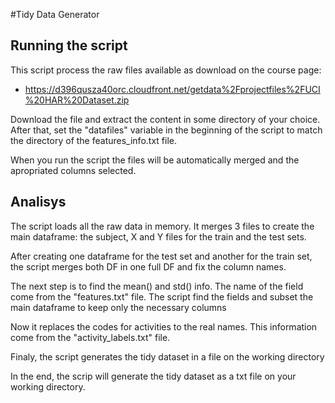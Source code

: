 #Tidy Data Generator

## Running the script
This script process the raw files available as download on the course page:

* https://d396qusza40orc.cloudfront.net/getdata%2Fprojectfiles%2FUCI%20HAR%20Dataset.zip

Download the file and extract the content in some directory of your choice. After that, set the "datafiles" variable in the beginning of the script to match the directory of the features_info.txt file.

When you run the script the files will be automatically merged and the apropriated columns selected.

## Analisys
The script loads all the raw data in memory. It merges 3 files to create the main dataframe: the subject, X and Y files for the train and the test sets.

After creating one dataframe for the test set and another for the train set, the script merges both DF in one full DF and fix the column names.

The next step is to find the mean() and std() info. The name of the field come from the "features.txt" file. The script find the fields and subset the main dataframe to keep only the necessary columns

Now it replaces the codes for activities to the real names. This information come from the "activity_labels.txt" file.

Finaly, the script generates the tidy dataset in a file on the working directory

In the end, the scrip will generate the tidy dataset as a txt file on your working directory.